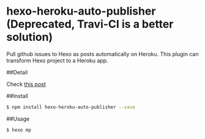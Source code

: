hexo-heroku-auto-publisher (Deprecated, Travi-CI is a better solution)
==========================

Pull github issues to Hexo as posts automatically on Heroku.
This plugin can transform Hexo project to a Heroku app.

##Detail

Check [this post](http://emptyzone.github.io/tech/2014/08/11/hexo-auto-publisher-on-heroku/)

##Install

``` bash
$ npm install hexo-heroku-auto-publisher --save
```

##Usage

``` bash
$ hexo mp
```
